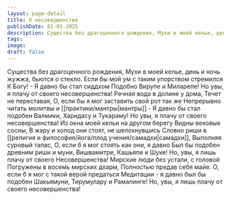 ```yaml
---
layout: page-detail
title: О несовершенстве
publishDate: 01-01-2025
description: Существа без драгоценного рождения, Мухи в моей келье, день и ночь жужжа,  бьются о стекло.  Если бы мой ум с таким упорством стремился  К Богу! - Я давно бы стал сиддхом  Подобно Вирупе и Миларепе! Но увы, я плачу от своего несовершенства!
tags:
image:
draft: false
---
```

Существа без драгоценного рождения, Мухи в моей келье, день и ночь жужжа,  бьются о стекло.  Если бы мой ум с таким упорством стремился  К Богу! - Я давно бы стал сиддхом  Подобно Вирупе и Миларепе! Но увы, я плачу от своего несовершенства!  Речная вода в долине у дома,  Течет не переставая,  О, если бы я мог заставить свой рот так же  Непрерывно читать молитвы и [[практики/мантры|мантры]] -  Я давно бы стал подобен Валмики,  Харидасу и Тукараму!  Но увы, я плачу от своего несовершенства!  Из окна моей кельи на другом берегу  Видны вековые сосны, В жару и холод они стоят, не шелохнувшись  Словно риши в [[религия и философия/йога/плод учения/самадхи|самадхи]],  Выполняя суровый тапас,  О, если б я мог стоять как они, я давно  Был бы подобен древним риши и муни,  Вишвамитре, Кашьяпе и Шуке! Но, увы, я лишь плачу от своего  Несовершенства!  Мирские люди без устали, с головой  Погружены в восемь мирских дхарм, Полностью предав себя майе.  О, если б я мог с такой верой предаться  Медитации - я давно был бы подобен  Шакьямуни, Тирумулару и Рамалинге! Но, увы, я лишь плачу от своего  несовершенства!